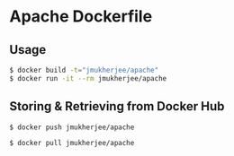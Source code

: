 # Apache Dockerfile

## Usage

```sh
$ docker build -t="jmukherjee/apache"
$ docker run -it --rm jmukherjee/apache
```

## Storing & Retrieving from Docker Hub

```sh
$ docker push jmukherjee/apache

$ docker pull jmukherjee/apache
```

